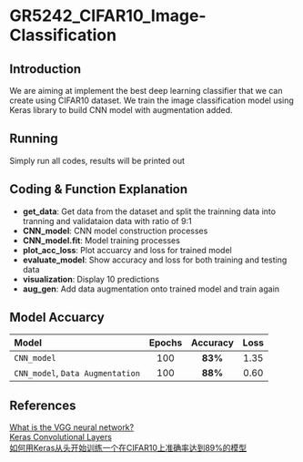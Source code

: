 # GR5242_CIFAR10_Image-Classification
## Introduction

We are aiming at implement the best deep learning classifier that we can create using CIFAR10 dataset. We train the image classification model using Keras library to build CNN model with augmentation added.

## Running

Simply run all codes, results will be printed out

## Coding & Function Explanation

- **get_data**: Get data from the dataset and split the trainning data into tranning and validataion data with ratio of 9:1 
- **CNN_model**: CNN model construction processes
- **CNN_model.fit**: Model training processes
- **plot_acc_loss**: Plot accuarcy and loss for trained model
- **evaluate_model**: Show accuracy and loss for both training and testing data
- **visualization**: Display 10 predictions
- **aug_gen**: Add data augmentation onto trained model and train again

## Model Accuarcy

  | Model | Epochs   | Accuracy | Loss |
  | :--- | :------: | :-------: | :---: |
  | `CNN_model` | 100 | **83%** | 1.35 |
  | `CNN_model`, `Data Augmentation` | 100 | **88%** | 0.60 |
    
## References
[What is the VGG neural network?](https://www.quora.com/What-is-the-VGG-neural-network)\
[Keras Convolutional Layers](https://keras.io/layers/convolutional/)\
[如何用Keras从头开始训练一个在CIFAR10上准确率达到89%的模型](https://zhuanlan.zhihu.com/p/29214791)
